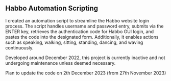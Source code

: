 ## Habbo Automation Scripting

I created an automation script to streamline the Habbo website login process. The script handles username and password entry, submits via the ENTER key, retrieves the authentication code for Habbo GUI login, and pastes the code into the designated form. Additionally, it enables actions such as speaking, walking, sitting, standing, dancing, and waving continuously.

Developed around December 2022, this project is currently inactive and not undergoing maintenance unless deemed necessary.

Plan to update the code on 2th December 2023 (from 27th November 2023)
